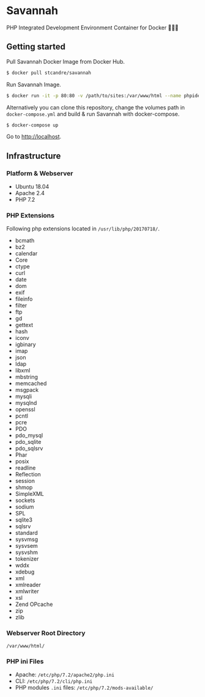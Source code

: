 # Savannah
PHP Integrated Development Environment Container for Docker 🐘🐳🌱

## Getting started

Pull Savannah Docker Image from Docker Hub.

```bash
$ docker pull stcandre/savannah
```

Run Savannah Image.

```bash
$ docker run -it -p 80:80 -v /path/to/sites:/var/www/html --name phpide stcandre/savannah
```

Alternatively you can clone this repository, change the volumes path in `docker-compose.yml` and build & run Savannah with docker-compose.

```bash
$ docker-compose up
```


Go to <http://localhost>.

## Infrastructure

### Platform & Webserver

- Ubuntu 18.04
- Apache 2.4
- PHP 7.2

### PHP Extensions

Following php extensions located in `/usr/lib/php/20170718/`.

- bcmath
- bz2
- calendar
- Core
- ctype
- curl
- date
- dom
- exif
- fileinfo
- filter
- ftp
- gd
- gettext
- hash
- iconv
- igbinary
- imap
- json
- ldap
- libxml
- mbstring
- memcached
- msgpack
- mysqli
- mysqlnd
- openssl
- pcntl
- pcre
- PDO
- pdo_mysql
- pdo_sqlite
- pdo_sqlsrv
- Phar
- posix
- readline
- Reflection
- session
- shmop
- SimpleXML
- sockets
- sodium
- SPL
- sqlite3
- sqlsrv
- standard
- sysvmsg
- sysvsem
- sysvshm
- tokenizer
- wddx
- xdebug
- xml
- xmlreader
- xmlwriter
- xsl
- Zend OPcache
- zip
- zlib

### Webserver Root Directory

`/var/www/html/`

### PHP ini Files

- Apache: `/etc/php/7.2/apache2/php.ini`
- CLI: `/etc/php/7.2/cli/php.ini`
- PHP modules `.ini` files: `/etc/php/7.2/mods-available/`
